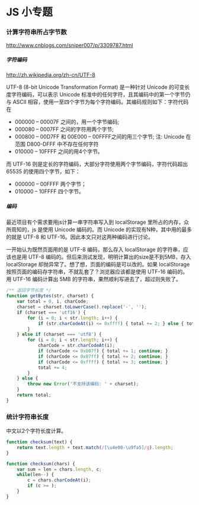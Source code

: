 # JS 小专题

### 计算字符串所占字节数

http://www.cnblogs.com/sniper007/p/3309787.html

##### 字符编码

http://zh.wikipedia.org/zh-cn/UTF-8

UTF-8 (8-bit Unicode Transformation Format) 是一种针对 Unicode 的可变长度字符编码，可以表示 Unicode 标准中的任何字符，且其编码中的第一个字节仍与 ASCII 相容，使用一至四个字节为每个字符编码。其编码规则如下：字符代码在
  * 000000 – 00007F 之间的，用一个字节编码;
  * 000080 – 0007FF 之间的字符用两个字节;
  * 000800 – 00D7FF 和 00E000 – 00FFFF之间的用三个字节; 注: Unicode 在范围 D800-DFFF 中不存在任何字符
  * 010000 – 10FFFF 之间的用4个字节。

而 UTF-16 则是定长的字符编码，大部分字符使用两个字节编码，字符代码超出 65535 的使用四个字节，如下：
  * 000000 – 00FFFF 两个字节；
  * 010000 – 10FFFF 四个字节。

##### 编码

最近项目有个需求要用js计算一串字符串写入到 localStorage 里所占的内存，众所周知的，js 是使用 Unicode 编码的。而 Unicode 的实现有N种，其中用的最多的就是 UTF-8 和 UTF-16。因此本文只对这两种编码进行讨论。

一开始认为既然页面用的是 UTF-8 编码，那么存入 localStorage 的字符串，应该也是用 UTF-8 编码的。但后来测试发现，明明计算出的size是不到5MB，存入 localStorage 却抛异常了。想了想，页面的编码是可以改的。如果 localStorage 按照页面的编码存字符串，不就乱套了？浏览器应该都是使用 UTF-16 编码的。用 UTF-16 编码计算出 5MB 的字符串，果然顺利写进去了，超过则失败了。

```js
/** 返回字节长度 */
function getBytes(str, charset) {
    var total = 0, i, charCode;
    charset = charset.toLowerCase().replace('-', '');
    if (charset === 'utf16') {
        for (i = 0; i < str.length; i++) {
            if (str.charCodeAt(i) <= 0xffff) { total += 2; } else { total += 4; }
        }
    } else if (charset === 'utf8') {
        for (i = 0; i < str.length; i++) {
            charCode = str.charCodeAt(i);
            if (charCode <= 0x007f) { total += 1; continue; }
            if (charCode <= 0x07ff) { total += 2; continue; }
            if (charCode <= 0xffff) { total += 3; continue; }
            total += 4;
        }
    } else {
        throw new Error('不支持该编码: ' + charset);
    }
    return total;
}
```

### 统计字符串长度

中文以2个字符长度计算。

```js
function checksum(text) {
    return text.length + text.match(/[\u4e00-\u9fa5]/g).length;
}

function checksum(chars) {
    var sum = len = chars.length, c;
    while(len--) {
        c = chars.charCodeAt(i);
        if (c >= );
    }
}
```







